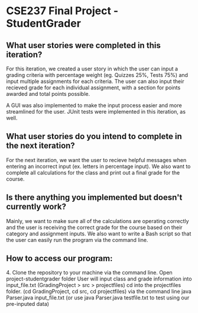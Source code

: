 <h1> CSE237 Final Project - StudentGrader </h1>


<h2> What user stories were completed in this iteration? </h2>
<p> For this iteration, we created a user story in which the user can input a grading criteria with percentage weight (eg. Quizzes 25%, Tests 75%) and input multiple assignments for each criteria. The user can also input their recieved grade for each individual assignment, with a section for points awarded and total points possible. </p>

<p> A GUI was also implemented to make the input process easier and more streamlined for the user. JUnit tests were implemented in this iteration, as well. </p>

<h2> What user stories do you intend to complete in the next iteration? </h2>
<p> For the next iteration, we want the user to recieve helpful messages when entering an incorrect input (ex. letters in percentage input). We also want to complete all calculations for the class and print out a final grade for the course. </p>

<h2> Is there anything you implemented but doesn't currently work?</h2>
<p> Mainly, we want to make sure all of the calculations are operating correctly and the user is receiving the correct grade for the course based on their category and assignment inputs. We also want to write a Bash script so that the user can easily run the program via the command line.

<h2> How to access our program:</h2>
4. Clone the repository to your machine via the command line. 
   Open project-studentgrader folder 
   User will input class and grade information into input_file.txt (GradingProject > src > projectfiles)
   cd into the projectfiles folder. (cd GradingProject, cd src, cd projectfiles) via the command line
   java Parser.java input_file.txt (or use java Parser.java testfile.txt to test using our pre-inputed data)

   
   
